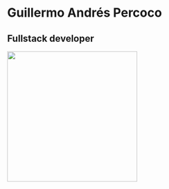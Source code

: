 # Guillermo Andrés Percoco
## Fullstack developer

<img src="https://wakatime.com/share/@gpercoco/47104fe3-3318-4c53-a181-3cc16ce48d69.svg" height="300px">
